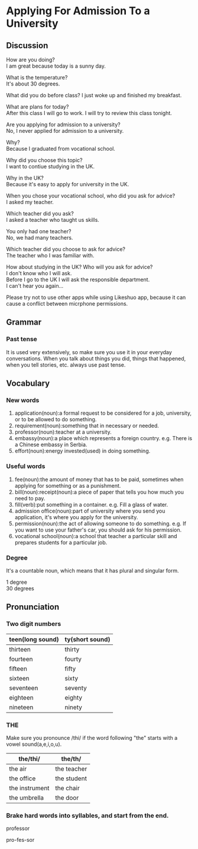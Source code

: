 # Applying For Admission To a University
## Discussion
How are you doing?  
I am great because today is a sunny day.  

What is the temperature?  
It's about 30 degrees.  

What did you do before class?
I just woke up and finished my breakfast.  

What are plans for today?  
After this class I will go to work. I will try to review this class tonight.    

Are you applying for admission to a university?  
No, I never applied for admission to a university.  

Why?  
Because I graduated from vocational school.  

Why did you choose this topic?  
I want to contiue studying in the UK.  

Why in the UK?  
Because it's easy to apply for university in the UK.  

When you chose your vocational school, who did you ask for advice?  
I asked my teacher.  

Which teacher did you ask?  
I asked a teacher who taught us skills.  

You only had one teacher?  
No, we had many teachers.  

Which teacher did you choose to ask for advice?  
The teacher who I was familiar with.  

How about studying in the UK? Who will you ask for advice?  
I don't know who I will ask.  
Before I go to the UK I will ask the responsible department.  
I can't hear you again... 

Please try not to use other apps while using Likeshuo app, because it can cause a conflict between micrphone permissions.  

## Grammar
### Past tense
It is used very extensively, so make sure you use it in your everyday conversations. When you talk about things you did, things that happened, when you tell stories, etc. always use past tense.  

## Vocabulary
### New words
1. application(noun):a formal request to be considered for a job, university, or to be allowed to do something.
1. requirement(noun):something that in necessary or needed.
1. professor(noun):teacher at a university.
1. embassy(noun):a place which represents a foreign country. e.g. There is a Chinese embassy in Serbia.
1. effort(noun):energy invested(used) in doing something. 

### Useful words
1. fee(noun):the amount of money that has to be paid, sometimes when applying for something or as a punishment.
1. bill(noun):receipt(noun):a piece of paper that tells you how much you need to pay.
1. fill(verb):put something in a container. e.g. Fill a glass of water.
1. admission office(noun):part of university where you send you application, it's where you apply for the university.
1. permission(noun):the act of allowing someone to do something. e.g. If you want to use your father's car, you should ask for his permission.
1. vocational school(noun):a school that teacher a particular skill and prepares students for a particular job.

### Degree
It's a countable noun, which means that it has plural and singular form.  

1 degree  
30 degrees

## Pronunciation
### Two digit numbers

| teen(long sound) | ty(short sound)
| --- | ---
| thirteen | thirty
| fourteen | fourty
| fifteen | fifty
| sixteen | sixty
| seventeen | seventy
| eighteen | eighty
| nineteen | ninety

### THE
Make sure you pronounce /thi/ if the word following "the" starts with a vowel sound(a,e,i,o,u).  

|the/thi/ | the/th/
| --- | ---
| the air | the teacher
| the office | the student
| the instrument | the chair
| the umbrella | the door

### Brake hard words into syllables, and start from the end.
professor  

pro-fes-sor

